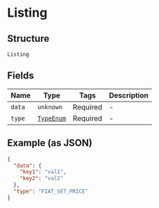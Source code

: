 
# Listing

## Structure

`Listing`

## Fields

| Name | Type | Tags | Description |
|  --- | --- | --- | --- |
| `data` | `unknown` | Required | - |
| `type` | [`TypeEnum`](../../doc/models/type-enum.md) | Required | - |

## Example (as JSON)

```json
{
  "data": {
    "key1": "val1",
    "key2": "val2"
  },
  "type": "FIAT_SET_PRICE"
}
```

